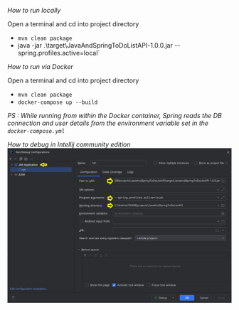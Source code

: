 _How to run locally_

Open a terminal and cd into project directory

- `mvn clean package`
- java -jar  .\target\JavaAndSpringToDoListAPI-1.0.0.jar --spring.profiles.active=local`


_How to run via Docker_

Open a terminal and cd into project directory

- `mvn clean package`
- `docker-compose up --build`

_PS : While running from within the Docker container, Spring reads the DB connection and user details from the environment variable set in the `docker-compose.yml`_ 


_How to debug in Intellij community edition_
![Debugging](intellij-debug.png "IntelliJ Debugging")
